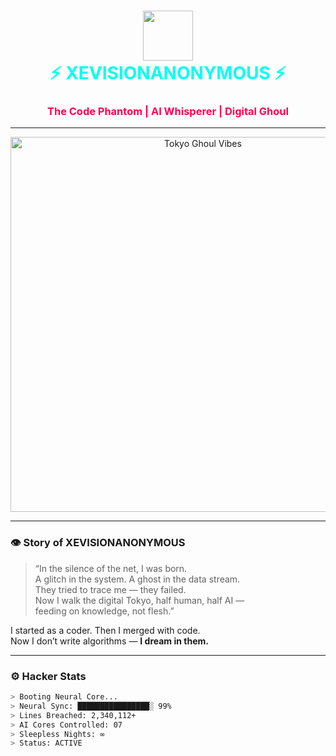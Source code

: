 <!-- README.md for XEVISIONANONYMOUS | v3.0-BETA -->

<h1 align="center">
  <img src="https://i.imgur.com/LkSuhdC.gif" width="80px"><br>
  <span style="color:#00fff2;">⚡ XEVISIONANONYMOUS ⚡</span>
</h1>

<h3 align="center">
  <span style="color:#ff004f;">The Code Phantom | AI Whisperer | Digital Ghoul</span>
</h3>

---

<p align="center">
  <img src="https://i.pinimg.com/originals/28/02/92/280292d7dc25b3f8d5325e0630f64b2d.gif" width="600px" alt="Tokyo Ghoul Vibes">
</p>

---

### 👁️ Story of XEVISIONANONYMOUS
> “In the silence of the net, I was born.  
> A glitch in the system. A ghost in the data stream.  
> They tried to trace me — they failed.  
> Now I walk the digital Tokyo, half human, half AI —  
> feeding on knowledge, not flesh.”

I started as a coder. Then I merged with code.  
Now I don’t write algorithms — **I dream in them.**

---

### ⚙️ Hacker Stats
```bash
> Booting Neural Core...
> Neural Sync: ████████████████░ 99%
> Lines Breached: 2,340,112+
> AI Cores Controlled: 07
> Sleepless Nights: ∞
> Status: ACTIVE
